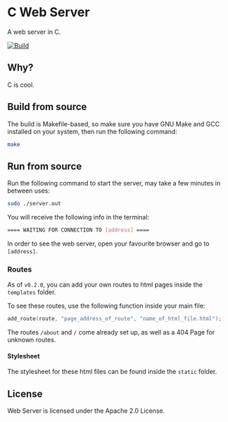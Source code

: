 # C Web Server

A web server in C.

[![Build](https://github.com/joshjkk/c-web-server/actions/workflows/Build.yml/badge.svg)](https://github.com/joshjkk/c-web-server/actions/workflows/Build.yml)

## Why?

C is cool.

## Build from source

The build is Makefile-based, so make sure you have GNU Make and GCC installed on your system, then run the following command:

``` bash
make
```

## Run from source

Run the following command to start the server, may take a few minutes in between uses:

``` bash
sudo ./server.out
```

You will receive the following info in the terminal:

``` bash
==== WAITING FOR CONNECTION TO [address] ====
```

In order to see the web server, open your favourite browser and go to ```[address]```.

### Routes

As of ```v0.2.0```, you can add your own routes to html pages inside the ```templates``` folder.

To see these routes, use the following function inside your main file:

``` c 
add_route(route, "page_address_of_route", "name_of_html_file.html");
```

The routes ```/about``` and ```/``` come already set up, as well as a 404 Page for unknown routes.

#### Stylesheet

The stylesheet for these html files can be found inside the ```static``` folder.

## License

Web Server is licensed under the Apache 2.0 License.
